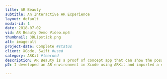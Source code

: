 ```yaml
---
title: AR Beauty
subtitle: An Interactive AR Experience
layout: default
modal-id: 1
date: 2018-07-02
vid: AR Beauty Demo Video.mp4
thumbnail: 3DLipstick.png
alt: image-alt
project-date: Complete #status
client: XCode, Swift #used
category: ARKit #learned
description: AR Beauty is a proof of concept app that can show the possibilities augmented reality (AR) could provide to a beauty retailer and their mobile shopping experience. This app was created during my time at Ulta Beauty, and I had the priviledge of working with some fantastic lead developers on this project I created. 
p2: I developed an AR environment in Xcode using ARKit and imported a custom 3D model of a lipstick into the scene. The app then scans the environment using the front camera, and places a plane in the space based on feature points it detects. The user then has the ability to interact with the lipstick by changing its color, rotating, and moving it. Technology’s role in beauty is getting bigger, and innovation is key to staying relevant. The future of beauty is headed towards heavy personalization and a modern shopping experience. Companies such as Lowes, IKEA, L'Oreal, and Sephora already have AR experiences inside of their guest applications. Consumers are constantly expecting more from their online shopping, so allowing them to experience the products in a real-world view can give them a more accurate representation of what they are buying and eliminate misleading or confusing details about a product. 

---
```

